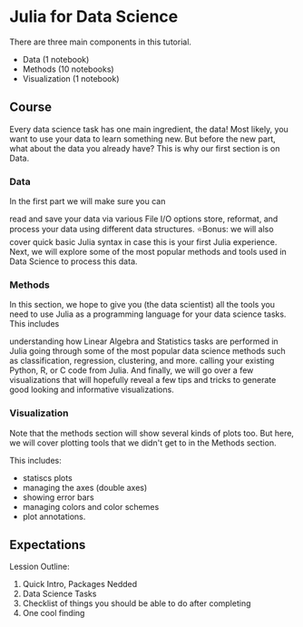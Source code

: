# Julia for Data Science

There are three main components in this tutorial.

- Data (1 notebook)
- Methods (10 notebooks)
- Visualization (1 notebook)

## Course

Every data science task has one main ingredient, the data! Most likely, you want to use your data to learn something new. But before the new part, what about the data you already have? This is why our first section is on Data.

### __Data__

In the first part we will make sure you can

read and save your data via various File I/O options
store, reformat, and process your data using different data structures.
⭐Bonus: we will also cover quick basic Julia syntax in case this is your first Julia experience.
Next, we will explore some of the most popular methods and tools used in Data Science to process this data.

### __Methods__

In this section, we hope to give you (the data scientist) all the tools you need to use Julia as a programming language for your data science tasks. This includes

understanding how Linear Algebra and Statistics tasks are performed in Julia
going through some of the most popular data science methods such as classification, regression, clustering, and more.
calling your existing Python, R, or C code from Julia.
And finally, we will go over a few visualizations that will hopefully reveal a few tips and tricks to generate good looking and informative visualizations.

### __Visualization__

Note that the methods section will show several kinds of plots too. But here, we will cover plotting tools that we didn't get to in the Methods section.

This includes:

- statiscs plots
- managing the axes (double axes)
- showing error bars
- managing colors and color schemes
- plot annotations.

## Expectations

Lession Outline:

  1. Quick Intro, Packages Nedded
  2. Data Science Tasks
  3. Checklist of things you should be able to do after completing
  4. One cool finding
